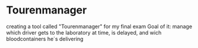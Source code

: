 # Tourenmanager
creating a tool called "Tourenmanager" for my final exam
Goal of it: manage which driver gets to the laboratory at time, is delayed, and wich bloodcontainers he´s delivering

